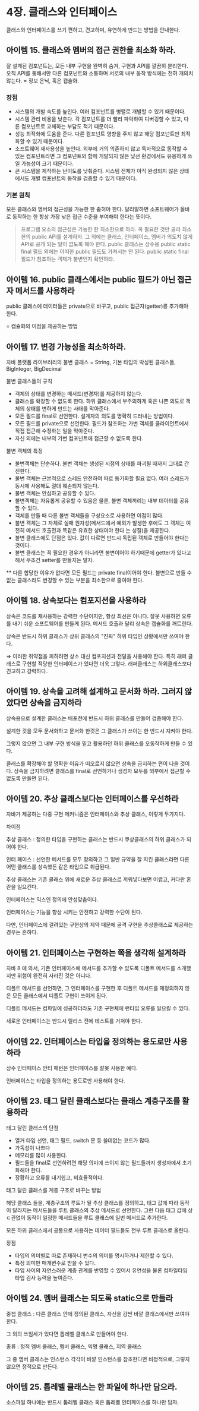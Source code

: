 # 4장. 클래스와 인터페이스

클래스와 인터페이스를 쓰기 편하고, 견고하며, 유연하게 만드는 방법을 안내한다.

## 아이템 15. 클래스와 멤버의 접근 권한을 최소화 하라.

잘 설계된 컴포넌트는, 모든 내부 구현을 완벽히 숨겨, 구현과 API를 깔끔히 분리한다. 오직 API를 통해서만 다른 컴포넌트와 소통하며 서로의 내부 동작 방식에는 전혀 개의치 않는다. = 정보 은닉, 혹은 캡슐화.

### 장점

- 시스템의 개발 속도를 높인다. 여러 컴포넌트를 병렬로 개발할 수 있기 때문이다.
- 시스템 관리 비용을 낮춘다. 각 컴포넌트를 더 빨리 파악하여 디버깅할 수 있고, 다른 컴포넌트로 교체하는 부담도 적기 때문이다.
- 성능 최적화에 도움을 준다. 다른 컴포넌트 영향을 주지 않고 해당 컴포넌트만 최적화할 수 있기 때문이다.
- 소프트웨어 재사용성을 높인다. 외부에 거의 의존하지 않고 독자적으로 동작할 수 있는 컴포넌트라면 그 컴포넌트와 함께 개발되지 않은 낯선 환경에서도 유용하게 쓰일 가능성이 크기 때문이다.
- 큰 시스템을 제작하는 난이도를 낮춰준다. 시스템 전체가 아직 완성되지 않은 상태에서도 개별 컴포넌트의 동작을 검증할 수 있기 때문이다.

### 기본 원칙

모든 클래스와 멤버의 접근성을 가능한 한 좁혀야 한다. 달리말하면 소프트웨어가 올바로 동작하는 한 항상 가장 낮은 접근 수준을 부여해야 한다는 뜻이다.

> 프로그램 요소의 접근성은 가능한 한 최소한으로 하라. 꼭 필요한 것만 골라 최소한의 public API를 설계하자. 그 외에는 클래스, 인터페이스, 멤버가 의도치 않게 API로 공개 되는 일이 없도록 해야 한다. public 클래스는 상수용 public static final 필드 외에는 어떠한 public 필드도 가져서는 안 된다. public static final 필드가 참조하는 객체가 불변인지 확인하라.

## 아이템 16. public 클래스에서는 public 필드가 아닌 접근자 메서드를 사용하라

public 클래스에 데이터들은 private으로 바꾸고, public 접근자(getter)릉 추가해야 한다.

= 캡슐화의 이점을 제공하는 방법

## 아이템 17. 변경 가능성을 최소하하라.

자바 플랫폼 라이브러리의 불변 클래스 = String, 기본 타입의 박싱된 클래스들, BigInteger, BigDecimal

불변 클래스들의 규칙

- 객체의 상태를 변경하는 메서드(변경자)를 제공하지 않는다.
- 클래스를 확장할 수 없도록 한다. 하위 클래스에서 부주의하게 혹은 나쁜 의도로 객체의 상태를 변하게 만드는 사태를 막아준다.
- 모든 필드를 final로 선언한다. 설계자의 의도를 명확히 드러내는 방법이다.
- 모든 필드를 private으로 선언한다. 필드가 참조하는 가변 객체를 클라이언트에서 직접 접근해 수정하는 일을 막아준다.
- 자신 외에는 내부의 가변 컴포넌트에 접근할 수 없도록 한다.

불변 객체의 특징

- 불변객체는 단순하다. 불변 객체는 생성된 시점의 상태를 파괴될 때까지 그대로 간진한다.
- 불변 객체는 근본적으로 스레드 안전하여 따로 동기화할 필요 없다. 여러 스레드가 동시에 사용해도 절대 훼손되지 않는다.
- 불변 객체는 안심하고 공유할 수 있다.
- 불변객체는 자유롭게 공유할 수 있음은 물론, 불변 객체끼리는 내부 데이터를 공유할 수 있다.
- 객체를 만들 때 다른 불변 객체들을 구성요소로 사용하면 이점이 많다.
- 불변 객체는 그 자체로 실패 원자성(메서드에서 예외가 발생한 후에도 그 객체는 여전히 메서드 호출전과 똑같은 유효한 상태여야 한다 는 성질)을 제공한다.
- 불변 클래스에도 단점은 있다. 값이 다르면 반드시 독립된 객체로 만들어야 한다는 것이다.
- 불변 클래스는 꼭 필요한 경우가 아니라면 불변이어야 하기때문에 getter가 있다고 해서 무조건 setter를 만들지는 말자.

** 다른 합당한 이유가 없다면 모든 필드는 private final이어야 한다. 불변으로 만들 수 없는 클래스라도 변경할 수 있는 부분을 최소한으로 줄여야 한다.

## 아이템 18. 상속보다는 컴포지션을 사용하라

상속은 코드를 재사용하는 강력한 수단이지만, 항상 최선은 아니다. 잘못 사용하면 오류를 내기 쉬운 소프트웨어를 만들게 된다. 메서드 호출과 달리 상속은 캡슐화를 깨트린다.

상속은 반드시 하위 클래스가 상위 클래스의 "진짜" 하위 타입인 상황에서만 쓰여야 한다.

⇒ 이러한 취약점을 피하려면 상소 대신 컴포지션과 전달을 사용해야 한다. 특히 래퍼 클래스로 구현할 적당한 인터페이스가 있다면 더욱 그렇다. 래퍼클래스는 하위클래스보다 견고하고 강력하다.

## 아이템 19. 상속을 고려해 설계하고 문서화 하라. 그러지 않았다면 상속을 금지하라

상속용으로 설계한 클래스는 배포전에 반드시 하위 클래스를 만들어 검증해야 한다.

설계한 것을 모두 문서화하고 문서화 한것은 그 클래스가 쓰이는 한 반드시 지켜야 한다.

그렇지 않으면 그 내부 구현 방식을 믿고 활용하던 하위 클래스를 오동작하게 만들 수 있다.

클래스를 확장해야 할 명확한 이유가 떠오르지 않으면 상속을 금지하는 편이 나을 것이다. 상속을 금지하려면 클래스를 final로 선언하거나 생성자 모두를 외부에서 접근할 수 없도록 만들면 된다.

## 아이템 20. 추상 클래스보다는 인터페이스를 우선하라

자바가 제공하는 다중 구현 메커니즘은 인터페이스와 추상 클래스, 이렇게 두가지다. 

차이점

추상 클래스 : 정의한 타입을 구현하는 클래스는 반드시 쿠상클래스의 하위 클래스가 되어야 한다.

인터 페이스 : 선언한 메서드를 모두 정의하고 그 일반 규약을 잘 지킨 클래스라면 다른 어떤 클래스를 상속했든 같은 타입으로 취급된다. 

추상 클래스는 기존 클래스 위에 새로운 추상 클래스르 끼워넣다보면 어렵고, 커다란 혼란을 일으킨다. 

인터페이스는 믹스인 정의에 안성맞춤이다. 

인터페이스는 기능을 향상 시키는 안전하고 강력한 수단이 된다. 

다만, 인터페이스에 걸려있는 구현상의 제약 때문에 골격 구현을 추상클래스로 제공하는 경우는 흔하다.

## 아이템 21. 인터페이스는 구현하는 쪽을 생각해 설계하라

자바 8 에 와서, 기존 인터페이스에 메서드를 추가할 수 있도록 디폴트 메서드를 소개했지만 위험이 완전히 사라진 것은 아니다.

디폴트 메서드를 선언하면, 그 인터페이스를 구현한 후 디폴트 메서드를 재정의하지 않은 모든 클래스에서 디폴트 구현이 쓰이게 된다.

디폴트 메서드는 컴파일에 성공하더라도 기존 구현체에 런타입 오류를 일으킬 수 있다.

새로운 인터페이스는 반드시 릴리스 전에 테스트를 거쳐야 한다. 

## 아이템 22. 인터페이스는 타입을 정의하는 용도로만 사용하라

상수 인터페이스 안티 패턴은 인터페이스를 잘못 사용한 예다.

인터페이스는 타입을 정의하는 용도로만 사용해야 한다.

## 아이템 23. 태그 달린 클래스보다는 클래스 계층구조를 활용하라

태그 달린 클래스의 단점

- 열거 타입 선언, 태그 필드, switch 문 등 쓸데없는 코드가 많다.
- 가독성이 나쁘다
- 메모리를 많이 사용한다.
- 필드들을 final로 선언하려면 해당 의미에 쓰이지 않는 필드들까지 생성자에서 초기화해야 한다.
- 장황하고 오류를 내기쉽고, 비효율적이다.

태그 달린 클래스를 계층 구조로 바꾸는 방법

해당 클래스 들을, 계층구조의 루트가 될 추상 클래스를 정의하고, 태그 값에 따라 동작이 달라지는 메서드들을 루트 클래스의 추상 메서드로 선언한다. 그런 다음 태그 값에 상ㄷ관없이 동작이 일정한 메서드들을 루트 클래스에 일번 메서드로 추가한다. 

모든 하위 클래스에서 공통으로 사용하는 데이터 필드들도 전부 루트 클래스로 올린다.

장점

- 타입의 의미별로 따로 존재하니 변수의 의미를 명시하거나 제한할 수 있다.
- 특정 의미만 매개변수로 받을 수 있다.
- 타입 사이의 자연스러운 계층 관계를 반영할 수 있어서 유연성을 물론 컴파일타임 타입 검사 능력을 높여준다.

## 아이템 24. 멤버 클래스는 되도록 static으로 만들라

중첩 클래스 : 다른 클래스 안에 정의된 클래스, 자신을 감싼 바깥 클래스에서만 쓰여야 한다.

그 외의 쓰임세가 있다면 톱레벨 클래스로 만들어야 한다.

종류 : 정적 멤버 클래스, 멤버 클래스, 익명 클래스, 지역 클래스

그 중 멤버 클래스는 인스턴스 각각이 바깥 인스턴스를 참조한다면 비정적으로, 그렇지 않으면 정적으로 만든다.

## 아이템 25. 톱레벨 클래스는 한 파일에 하나만 담으라.

소스파일 하나에는 반드시 톱레벨 클래스 혹은 톱레벨 인터페이스를 하나만 담자.